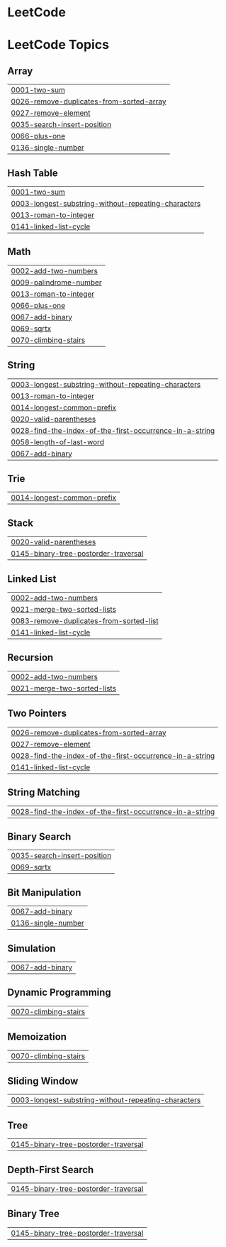 # LeetCode
<!---LeetCode Topics Start-->
# LeetCode Topics
## Array
|  |
| ------- |
| [0001-two-sum](https://github.com/Jusang98/LeetCode/tree/master/0001-two-sum) |
| [0026-remove-duplicates-from-sorted-array](https://github.com/Jusang98/LeetCode/tree/master/0026-remove-duplicates-from-sorted-array) |
| [0027-remove-element](https://github.com/Jusang98/LeetCode/tree/master/0027-remove-element) |
| [0035-search-insert-position](https://github.com/Jusang98/LeetCode/tree/master/0035-search-insert-position) |
| [0066-plus-one](https://github.com/Jusang98/LeetCode/tree/master/0066-plus-one) |
| [0136-single-number](https://github.com/Jusang98/LeetCode/tree/master/0136-single-number) |
## Hash Table
|  |
| ------- |
| [0001-two-sum](https://github.com/Jusang98/LeetCode/tree/master/0001-two-sum) |
| [0003-longest-substring-without-repeating-characters](https://github.com/Jusang98/LeetCode/tree/master/0003-longest-substring-without-repeating-characters) |
| [0013-roman-to-integer](https://github.com/Jusang98/LeetCode/tree/master/0013-roman-to-integer) |
| [0141-linked-list-cycle](https://github.com/Jusang98/LeetCode/tree/master/0141-linked-list-cycle) |
## Math
|  |
| ------- |
| [0002-add-two-numbers](https://github.com/Jusang98/LeetCode/tree/master/0002-add-two-numbers) |
| [0009-palindrome-number](https://github.com/Jusang98/LeetCode/tree/master/0009-palindrome-number) |
| [0013-roman-to-integer](https://github.com/Jusang98/LeetCode/tree/master/0013-roman-to-integer) |
| [0066-plus-one](https://github.com/Jusang98/LeetCode/tree/master/0066-plus-one) |
| [0067-add-binary](https://github.com/Jusang98/LeetCode/tree/master/0067-add-binary) |
| [0069-sqrtx](https://github.com/Jusang98/LeetCode/tree/master/0069-sqrtx) |
| [0070-climbing-stairs](https://github.com/Jusang98/LeetCode/tree/master/0070-climbing-stairs) |
## String
|  |
| ------- |
| [0003-longest-substring-without-repeating-characters](https://github.com/Jusang98/LeetCode/tree/master/0003-longest-substring-without-repeating-characters) |
| [0013-roman-to-integer](https://github.com/Jusang98/LeetCode/tree/master/0013-roman-to-integer) |
| [0014-longest-common-prefix](https://github.com/Jusang98/LeetCode/tree/master/0014-longest-common-prefix) |
| [0020-valid-parentheses](https://github.com/Jusang98/LeetCode/tree/master/0020-valid-parentheses) |
| [0028-find-the-index-of-the-first-occurrence-in-a-string](https://github.com/Jusang98/LeetCode/tree/master/0028-find-the-index-of-the-first-occurrence-in-a-string) |
| [0058-length-of-last-word](https://github.com/Jusang98/LeetCode/tree/master/0058-length-of-last-word) |
| [0067-add-binary](https://github.com/Jusang98/LeetCode/tree/master/0067-add-binary) |
## Trie
|  |
| ------- |
| [0014-longest-common-prefix](https://github.com/Jusang98/LeetCode/tree/master/0014-longest-common-prefix) |
## Stack
|  |
| ------- |
| [0020-valid-parentheses](https://github.com/Jusang98/LeetCode/tree/master/0020-valid-parentheses) |
| [0145-binary-tree-postorder-traversal](https://github.com/Jusang98/LeetCode/tree/master/0145-binary-tree-postorder-traversal) |
## Linked List
|  |
| ------- |
| [0002-add-two-numbers](https://github.com/Jusang98/LeetCode/tree/master/0002-add-two-numbers) |
| [0021-merge-two-sorted-lists](https://github.com/Jusang98/LeetCode/tree/master/0021-merge-two-sorted-lists) |
| [0083-remove-duplicates-from-sorted-list](https://github.com/Jusang98/LeetCode/tree/master/0083-remove-duplicates-from-sorted-list) |
| [0141-linked-list-cycle](https://github.com/Jusang98/LeetCode/tree/master/0141-linked-list-cycle) |
## Recursion
|  |
| ------- |
| [0002-add-two-numbers](https://github.com/Jusang98/LeetCode/tree/master/0002-add-two-numbers) |
| [0021-merge-two-sorted-lists](https://github.com/Jusang98/LeetCode/tree/master/0021-merge-two-sorted-lists) |
## Two Pointers
|  |
| ------- |
| [0026-remove-duplicates-from-sorted-array](https://github.com/Jusang98/LeetCode/tree/master/0026-remove-duplicates-from-sorted-array) |
| [0027-remove-element](https://github.com/Jusang98/LeetCode/tree/master/0027-remove-element) |
| [0028-find-the-index-of-the-first-occurrence-in-a-string](https://github.com/Jusang98/LeetCode/tree/master/0028-find-the-index-of-the-first-occurrence-in-a-string) |
| [0141-linked-list-cycle](https://github.com/Jusang98/LeetCode/tree/master/0141-linked-list-cycle) |
## String Matching
|  |
| ------- |
| [0028-find-the-index-of-the-first-occurrence-in-a-string](https://github.com/Jusang98/LeetCode/tree/master/0028-find-the-index-of-the-first-occurrence-in-a-string) |
## Binary Search
|  |
| ------- |
| [0035-search-insert-position](https://github.com/Jusang98/LeetCode/tree/master/0035-search-insert-position) |
| [0069-sqrtx](https://github.com/Jusang98/LeetCode/tree/master/0069-sqrtx) |
## Bit Manipulation
|  |
| ------- |
| [0067-add-binary](https://github.com/Jusang98/LeetCode/tree/master/0067-add-binary) |
| [0136-single-number](https://github.com/Jusang98/LeetCode/tree/master/0136-single-number) |
## Simulation
|  |
| ------- |
| [0067-add-binary](https://github.com/Jusang98/LeetCode/tree/master/0067-add-binary) |
## Dynamic Programming
|  |
| ------- |
| [0070-climbing-stairs](https://github.com/Jusang98/LeetCode/tree/master/0070-climbing-stairs) |
## Memoization
|  |
| ------- |
| [0070-climbing-stairs](https://github.com/Jusang98/LeetCode/tree/master/0070-climbing-stairs) |
## Sliding Window
|  |
| ------- |
| [0003-longest-substring-without-repeating-characters](https://github.com/Jusang98/LeetCode/tree/master/0003-longest-substring-without-repeating-characters) |
## Tree
|  |
| ------- |
| [0145-binary-tree-postorder-traversal](https://github.com/Jusang98/LeetCode/tree/master/0145-binary-tree-postorder-traversal) |
## Depth-First Search
|  |
| ------- |
| [0145-binary-tree-postorder-traversal](https://github.com/Jusang98/LeetCode/tree/master/0145-binary-tree-postorder-traversal) |
## Binary Tree
|  |
| ------- |
| [0145-binary-tree-postorder-traversal](https://github.com/Jusang98/LeetCode/tree/master/0145-binary-tree-postorder-traversal) |
<!---LeetCode Topics End-->
